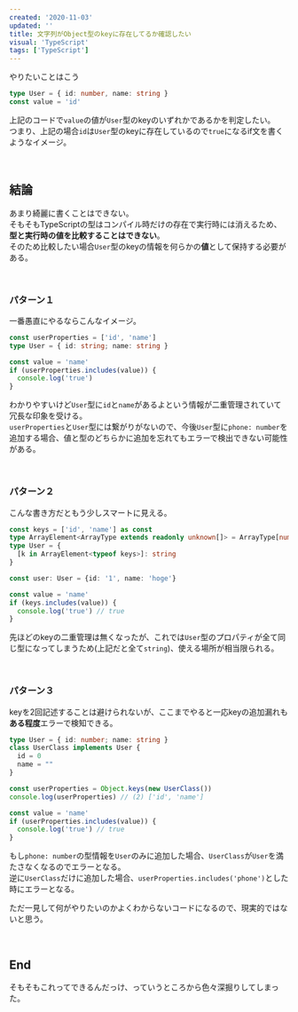 ```yaml
---
created: '2020-11-03'
updated: ''
title: 文字列がObject型のkeyに存在してるか確認したい
visual: 'TypeScript'
tags: ['TypeScript']
---
```


やりたいことはこう

```ts
type User = { id: number, name: string }
const value = 'id'
```

上記のコードで`value`の値が`User`型のkeyのいずれかであるかを判定したい。  
つまり、上記の場合`id`は`User`型のkeyに存在しているので`true`になるif文を書くようなイメージ。  

&nbsp;

## 結論

あまり綺麗に書くことはできない。  
そもそもTypeScriptの型はコンパイル時だけの存在で実行時には消えるため、**型と実行時の値を比較することはできない**。  
そのため比較したい場合`User`型のkeyの情報を何らかの**値**として保持する必要がある。  

&nbsp;

### パターン１

一番愚直にやるならこんなイメージ。  

```ts
const userProperties = ['id', 'name']
type User = { id: string; name: string }

const value = 'name'
if (userProperties.includes(value)) {
  console.log('true')
}
```

わかりやすいけど`User`型に`id`と`name`があるよという情報が二重管理されていて冗長な印象を受ける。  
`userProperties`と`User`型には繋がりがないので、今後`User`型に`phone: number`を追加する場合、値と型のどちらかに追加を忘れてもエラーで検出できない可能性がある。  

&nbsp;

### パターン２

こんな書き方だともう少しスマートに見える。  

```ts
const keys = ['id', 'name'] as const
type ArrayElement<ArrayType extends readonly unknown[]> = ArrayType[number]
type User = {
  [k in ArrayElement<typeof keys>]: string
}

const user: User = {id: '1', name: 'hoge'}

const value = 'name'
if (keys.includes(value)) {
  console.log('true') // true
}
```

先ほどのkeyの二重管理は無くなったが、これでは`User`型のプロパティが全て同じ型になってしまうため(上記だと全て`string`)、使える場所が相当限られる。  

&nbsp;

### パターン３

keyを2回記述することは避けられないが、ここまでやると一応keyの追加漏れも**ある程度**エラーで検知できる。  

```ts
type User = { id: number; name: string }
class UserClass implements User {
  id = 0
  name = ""
}

const userProperties = Object.keys(new UserClass())
console.log(userProperties) // (2) ['id', 'name']

const value = 'name'
if (userProperties.includes(value)) {
  console.log('true') // true
}
```

もし`phone: number`の型情報を`User`のみに追加した場合、`UserClass`が`User`を満たさなくなるのでエラーとなる。  
逆に`UserClass`だけに追加した場合、`userProperties.includes('phone')`とした時にエラーとなる。  

ただ一見して何がやりたいのかよくわからないコードになるので、現実的ではないと思う。  

&nbsp;

## End

そもそもこれってできるんだっけ、っていうところから色々深掘りしてしまった。  
